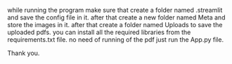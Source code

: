 while running the program make sure that create a folder named .streamlit and save the config file in it.
after that create a new folder named Meta and store the images in it.
after that create a folder named Uploads to save the uploaded pdfs.
you can install all the required libraries from the requirements.txt file.
no need of running of the pdf just run the App.py file.

Thank you.
